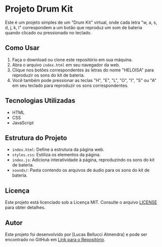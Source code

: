 # Projeto Drum Kit

Este é um projeto simples de um "Drum Kit" virtual, onde cada letra "w, a, s, d, j, k, l" correspondem a um botão que reproduz um som de bateria quando clicado ou pressionado no teclado.

## Como Usar

1. Faça o download ou clone este repositório em sua máquina.
2. Abra o arquivo `index.html` em seu navegador da web.
3. Clique nos botões correspondentes às letras do nome "HELOISA" para reproduzir os sons do kit de bateria.
4. Você também pode pressionar as teclas "H", "E", "L", "O", "I", "S" ou "A" em seu teclado para reproduzir os sons correspondentes.

## Tecnologias Utilizadas

- HTML
- CSS
- JavaScript

## Estrutura do Projeto

- `index.html`: Define a estrutura da página web.
- `styles.css`: Estiliza os elementos da página.
- `index.js`: Adiciona interatividade à página, reproduzindo os sons do kit de bateria.
- `sounds/`: Pasta contendo os arquivos de áudio para os sons do kit de bateria.

## Licença

Este projeto está licenciado sob a Licença MIT. Consulte o arquivo [LICENSE](LICENSE) para obter detalhes.

## Autor

Este projeto foi desenvolvido por [Lucas Bellucci Almendra] e pode ser encontrado no GitHub em [Link para o Repositório](https://github.com/belluccaz/HELO-kit).
